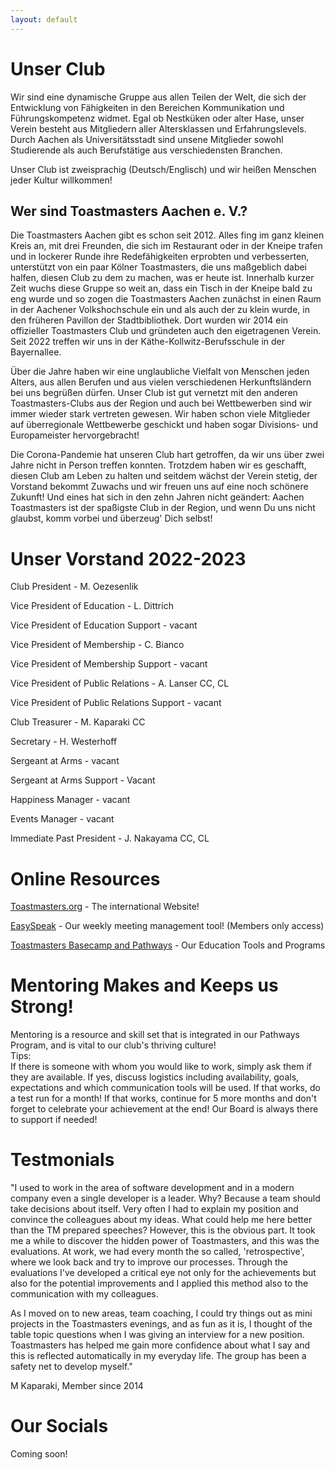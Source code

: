 ```yaml
---
layout: default
---
```


# Unser Club

Wir sind eine dynamische Gruppe aus allen Teilen der Welt, die sich der Entwicklung von Fähigkeiten in den Bereichen Kommunikation und Führungskompetenz widmet.
Egal ob Nestküken oder alter Hase, unser Verein besteht aus Mitgliedern aller Altersklassen und Erfahrungslevels.
Durch Aachen als Universitätsstadt sind unsene Mitglieder sowohl Studierende als auch Berufstätige aus verschiedensten Branchen.

Unser Club ist zweisprachig (Deutsch/Englisch) und wir heißen Menschen jeder Kultur willkommen!


## Wer sind Toastmasters Aachen e. V.?

Die Toastmasters Aachen gibt es schon seit 2012.
Alles fing im ganz kleinen Kreis an, mit drei Freunden, die sich im Restaurant oder in der Kneipe trafen und in lockerer Runde ihre Redefähigkeiten erprobten und verbesserten, unterstützt von ein paar Kölner Toastmasters, die uns maßgeblich dabei halfen, diesen Club zu dem zu machen, was er heute ist.
Innerhalb kurzer Zeit wuchs diese Gruppe so weit an, dass ein Tisch in der Kneipe bald zu eng wurde und so zogen die Toastmasters Aachen zunächst in einen Raum in der Aachener Volkshochschule ein und als auch der zu klein wurde, in den früheren Pavillon der Stadtbibliothek.
Dort wurden wir 2014 ein offizieller Toastmasters Club und gründeten auch den eigetragenen Verein.
Seit 2022 treffen wir uns in der Käthe-Kollwitz-Berufsschule in der Bayernallee.

Über die Jahre haben wir eine unglaubliche Vielfalt von Menschen jeden Alters, aus allen Berufen und aus vielen verschiedenen Herkunftsländern bei uns begrüßen dürfen.
Unser Club ist gut vernetzt mit den anderen Toastmasters-Clubs aus der Region und auch bei Wettbewerben sind wir immer wieder stark vertreten gewesen.
Wir haben schon viele Mitglieder auf überregionale Wettbewerbe geschickt und haben sogar Divisions- und Europameister hervorgebracht!

Die Corona-Pandemie hat unseren Club hart getroffen, da wir uns über zwei Jahre nicht in Person treffen konnten.
Trotzdem haben wir es geschafft, diesen Club am Leben zu halten und seitdem wächst der Verein stetig, der Vorstand bekommt Zuwachs und wir freuen uns auf eine noch schönere Zukunft!
Und eines hat sich in den zehn Jahren nicht geändert:
Aachen Toastmasters ist der spaßigste Club in der Region, und wenn Du uns nicht glaubst, komm vorbei und überzeug' Dich selbst!





# Unser Vorstand 2022-2023

Club President - M. Oezesenlik

Vice President of Education - L. Dittrich

Vice President of Education Support - vacant

Vice President of Membership - C. Bianco

Vice President of Membership Support - vacant

Vice President of Public Relations - A. Lanser CC, CL

Vice President of Public Relations Support - vacant

Club Treasurer - M. Kaparaki CC

Secretary - H. Westerhoff

Sergeant at Arms - vacant

Sergeant at Arms Support - Vacant

Happiness Manager - vacant

Events Manager - vacant

Immediate Past President - J. Nakayama CC, CL


# Online Resources

<a href="https://www.toastmasters.org">Toastmasters.org</a> - The international Website!

<a href="https://tmclub.eu/clubdata.php?c=728">EasySpeak</a> - Our weekly meeting management tool!  (Members only access)

<a href="https://www.toastmasters.org/education/pathways">Toastmasters Basecamp and Pathways</a> - Our Education Tools and Programs


# Mentoring Makes and Keeps us Strong!

Mentoring is a resource and skill set that is integrated in our Pathways Program, and is vital to our club's thriving culture!  
Tips:  
If there is someone with whom you would like to work, simply ask them if they are available.
If yes, discuss logistics including availability, goals, expectations and which communication tools will be used.
If that works, do a test run for a month!
If that works, continue for 5 more months and don't forget to celebrate your achievement at the end!
Our Board is always there to support if needed!

# Testmonials

"I used to work in the area of software development and in a modern company even a single developer is a leader. Why? Because a team should take decisions about itself.  Very often I had to explain my position and convince the colleagues about my ideas. What could help me here better than the TM prepared speeches?
However, this is the obvious part. It took me a while to discover the hidden power of Toastmasters, and this was the evaluations. At work, we had every month the so called, 'retrospective', where we look back and try to improve our processes. Through the evaluations I've developed a critical eye not only for the achievements but also for the potential improvements and I applied this method also to the communication with my colleagues.

As I moved on to new areas, team coaching, I could try things out as mini projects in the Toastmasters evenings, and as fun as it is, I thought of the table topic questions when I was giving an interview for a new position.
Toastmasters has helped me gain more confidence about what I say and this is reflected automatically in my everyday life. The group has been a safety net to develop myself."

M Kaparaki, Member since 2014


# Our Socials

Coming soon!



